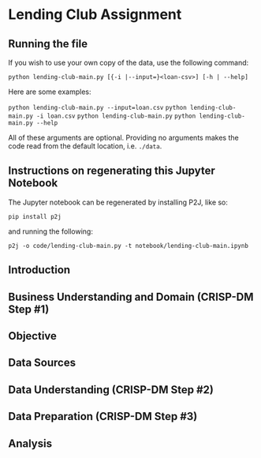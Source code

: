 # Lending Club Assignment

## Running the file
If you wish to use your own copy of the data, use the following command:

``python lending-club-main.py [{-i |--input=}<loan-csv>] [-h | --help]``

Here are some examples:

``python lending-club-main.py --input=loan.csv``
``python lending-club-main.py -i loan.csv``
``python lending-club-main.py``
``python lending-club-main.py --help``

All of these arguments are optional. Providing no arguments makes the code read from the default location, i.e. ```./data```.

## Instructions on regenerating this Jupyter Notebook
The Jupyter notebook can be regenerated by installing P2J, like so:

``pip install p2j``

and running the following:

``p2j -o code/lending-club-main.py -t notebook/lending-club-main.ipynb``

## Introduction

## Business Understanding and Domain (CRISP-DM Step #1)

## Objective

## Data Sources

## Data Understanding (CRISP-DM Step #2)

## Data Preparation (CRISP-DM Step #3)

## Analysis
